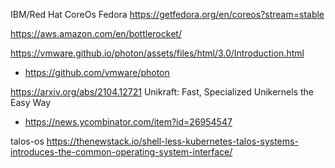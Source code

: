 
IBM/Red Hat CoreOs Fedora https://getfedora.org/en/coreos?stream=stable

https://aws.amazon.com/en/bottlerocket/

https://vmware.github.io/photon/assets/files/html/3.0/Introduction.html
* https://github.com/vmware/photon

https://arxiv.org/abs/2104.12721 Unikraft: Fast, Specialized Unikernels the Easy Way
* https://news.ycombinator.com/item?id=26954547

talos-os
https://thenewstack.io/shell-less-kubernetes-talos-systems-introduces-the-common-operating-system-interface/